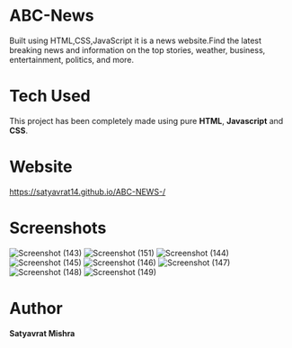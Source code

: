 # ABC-News
Built using HTML,CSS,JavaScript it is a news website.Find the latest breaking news and information on the top stories, weather, business, entertainment, politics, and more.
# Tech Used 
This project has been completely made using pure **HTML**, **Javascript** and **CSS**.
# Website
  https://satyavrat14.github.io/ABC-NEWS-/
# Screenshots
![Screenshot (143)](https://user-images.githubusercontent.com/87777380/177378687-c036eb06-7fd0-4772-8413-ec4f5307b357.png)
![Screenshot (151)](https://user-images.githubusercontent.com/87777380/177378716-b5009e38-14ec-4893-a756-03c7a39c84f5.png)
![Screenshot (144)](https://user-images.githubusercontent.com/87777380/177378730-5b8424eb-5a2a-4cd8-8756-84ed75ddafc3.png)
![Screenshot (145)](https://user-images.githubusercontent.com/87777380/177378741-5efbe4b0-2f19-407c-beb9-08a4d00e0972.png)
![Screenshot (146)](https://user-images.githubusercontent.com/87777380/177378753-463f38e9-0d48-46d3-add4-a0638907853b.png)
![Screenshot (147)](https://user-images.githubusercontent.com/87777380/177378759-61396634-2f53-4ae6-8be6-d006fb9d6300.png)
![Screenshot (148)](https://user-images.githubusercontent.com/87777380/177378766-e85507a6-3503-4a03-ba04-b361cccb6657.png)
![Screenshot (149)](https://user-images.githubusercontent.com/87777380/177378770-fb4c2bf0-0890-420c-a1ee-e9fccbaaafd1.png)

# Author
**Satyavrat Mishra**
